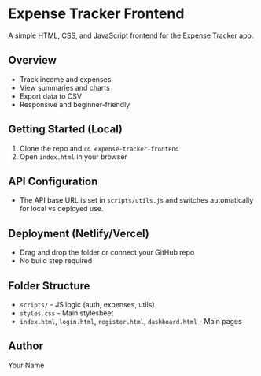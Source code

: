 # Expense Tracker Frontend

A simple HTML, CSS, and JavaScript frontend for the Expense Tracker app.

## Overview

- Track income and expenses
- View summaries and charts
- Export data to CSV
- Responsive and beginner-friendly

## Getting Started (Local)

1. Clone the repo and `cd expense-tracker-frontend`
2. Open `index.html` in your browser

## API Configuration

- The API base URL is set in `scripts/utils.js` and switches automatically for local vs deployed use.

## Deployment (Netlify/Vercel)

- Drag and drop the folder or connect your GitHub repo
- No build step required

## Folder Structure

- `scripts/` - JS logic (auth, expenses, utils)
- `styles.css` - Main stylesheet
- `index.html`, `login.html`, `register.html`, `dashboard.html` - Main pages

## Author

Your Name
